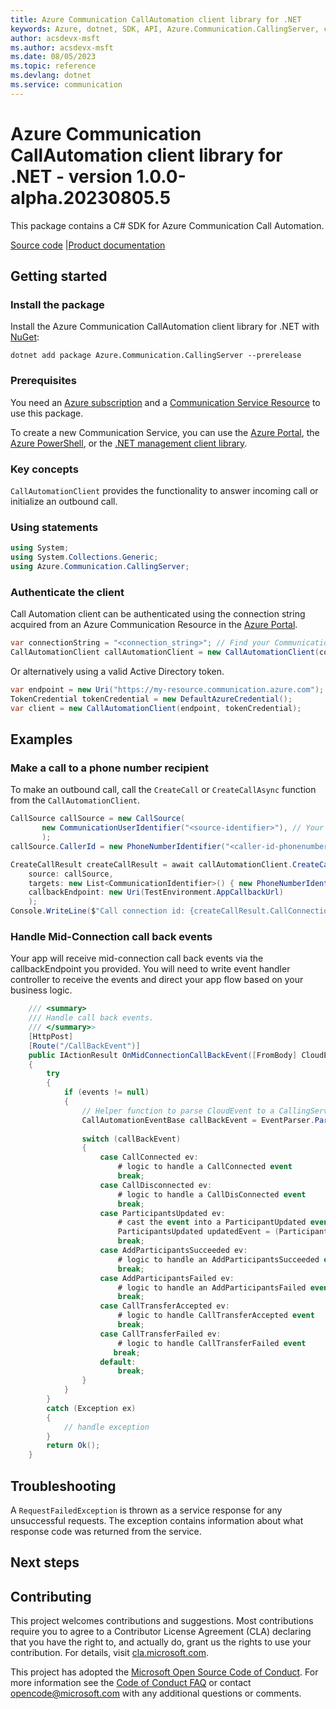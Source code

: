 ```yaml
---
title: Azure Communication CallAutomation client library for .NET
keywords: Azure, dotnet, SDK, API, Azure.Communication.CallingServer, communication
author: acsdevx-msft
ms.author: acsdevx-msft
ms.date: 08/05/2023
ms.topic: reference
ms.devlang: dotnet
ms.service: communication
---
```

# Azure Communication CallAutomation client library for .NET - version 1.0.0-alpha.20230805.5 


This package contains a C# SDK for Azure Communication Call Automation.

[Source code][source] |[Product documentation][product_docs]
## Getting started

### Install the package
Install the Azure Communication CallAutomation client library for .NET with [NuGet][nuget]:

```dotnetcli
dotnet add package Azure.Communication.CallingServer --prerelease
``` 

### Prerequisites
You need an [Azure subscription][azure_sub] and a [Communication Service Resource][communication_resource_docs] to use this package.

To create a new Communication Service, you can use the [Azure Portal][communication_resource_create_portal], the [Azure PowerShell][communication_resource_create_power_shell], or the [.NET management client library][communication_resource_create_net].

### Key concepts
`CallAutomationClient` provides the functionality to answer incoming call or initialize an outbound call.

### Using statements
```C#
using System;
using System.Collections.Generic;
using Azure.Communication.CallingServer;
```

### Authenticate the client
Call Automation client can be authenticated using the connection string acquired from an Azure Communication Resource in the [Azure Portal][azure_portal].

```C#
var connectionString = "<connection_string>"; // Find your Communication Services resource in the Azure portal
CallAutomationClient callAutomationClient = new CallAutomationClient(connectionString);
```

Or alternatively using a valid Active Directory token.
```C#
var endpoint = new Uri("https://my-resource.communication.azure.com");
TokenCredential tokenCredential = new DefaultAzureCredential();
var client = new CallAutomationClient(endpoint, tokenCredential);
```

## Examples
### Make a call to a phone number recipient
To make an outbound call, call the `CreateCall` or `CreateCallAsync` function from the `CallAutomationClient`.
```C#
CallSource callSource = new CallSource(
       new CommunicationUserIdentifier("<source-identifier>"), // Your Azure Communication Resource Guid Id used to make a Call
       );
callSource.CallerId = new PhoneNumberIdentifier("<caller-id-phonenumber>") // E.164 formatted phone number that's associated to your Azure Communication Resource
```
```C#
CreateCallResult createCallResult = await callAutomationClient.CreateCallAsync(
    source: callSource,
    targets: new List<CommunicationIdentifier>() { new PhoneNumberIdentifier("<targets-phone-number>") }, // E.164 formatted recipient phone number
    callbackEndpoint: new Uri(TestEnvironment.AppCallbackUrl)
    );
Console.WriteLine($"Call connection id: {createCallResult.CallConnectionProperties.CallConnectionId}");
```

### Handle Mid-Connection call back events
Your app will receive mid-connection call back events via the callbackEndpoint you provided. You will need to write event handler controller to receive the events and direct your app flow based on your business logic.
```C#
    /// <summary>
    /// Handle call back events.
    /// </summary>>
    [HttpPost]
    [Route("/CallBackEvent")]
    public IActionResult OnMidConnectionCallBackEvent([FromBody] CloudEvent[] events)
    {
        try
        {
            if (events != null)
            {
                // Helper function to parse CloudEvent to a CallingServer event.
                CallAutomationEventBase callBackEvent = EventParser.Parse(events.FirstOrDefault());
            
                switch (callBackEvent)
                {
                    case CallConnected ev:
                        # logic to handle a CallConnected event
                        break;
                    case CallDisconnected ev:
                        # logic to handle a CallDisConnected event
                        break;
                    case ParticipantsUpdated ev:
                        # cast the event into a ParticipantUpdated event and do something with it. Eg. iterate through the participants
                        ParticipantsUpdated updatedEvent = (ParticipantsUpdated)ev;
                        break;
                    case AddParticipantsSucceeded ev:
                        # logic to handle an AddParticipantsSucceeded event
                        break;
                    case AddParticipantsFailed ev:
                        # logic to handle an AddParticipantsFailed event
                        break;
                    case CallTransferAccepted ev:
                        # logic to handle CallTransferAccepted event
                        break;
                    case CallTransferFailed ev:
                        # logic to handle CallTransferFailed event
                       break;
                    default:
                        break;
                }
            }
        }
        catch (Exception ex)
        {
            // handle exception
        }
        return Ok();
    }
```

## Troubleshooting
A `RequestFailedException` is thrown as a service response for any unsuccessful requests. The exception contains information about what response code was returned from the service.

## Next steps

## Contributing
This project welcomes contributions and suggestions. Most contributions require you to agree to a Contributor License Agreement (CLA) declaring that you have the right to, and actually do, grant us the rights to use your contribution. For details, visit [cla.microsoft.com][cla].

This project has adopted the [Microsoft Open Source Code of Conduct][coc]. For more information see the [Code of Conduct FAQ][coc_faq] or contact [opencode@microsoft.com][coc_contact] with any additional questions or comments.

<!-- LINKS -->
[azure_sub]: https://azure.microsoft.com/free/dotnet/
[azure_portal]: https://portal.azure.com
[cla]: https://cla.microsoft.com
[coc]: https://opensource.microsoft.com/codeofconduct/
[coc_faq]: https://opensource.microsoft.com/codeofconduct/faq/
[coc_contact]: mailto:opencode@microsoft.com
[communication_resource_docs]: /azure/communication-services/quickstarts/create-communication-resource?tabs=windows&pivots=platform-azp
[communication_resource_create_portal]:  /azure/communication-services/quickstarts/create-communication-resource?tabs=windows&pivots=platform-azp
[communication_resource_create_power_shell]: /powershell/module/az.communication/new-azcommunicationservice
[communication_resource_create_net]: /azure/communication-services/quickstarts/create-communication-resource?tabs=windows&pivots=platform-net
[product_docs]: /azure/communication-services/overview
[nuget]: https://www.nuget.org/
[source]: https://github.com/Azure/azure-sdk-for-net/tree/a20e269162fa88a43e5ba0e5bb28f2e76c74a484/sdk/communication/Azure.Communication.CallingServer/src

